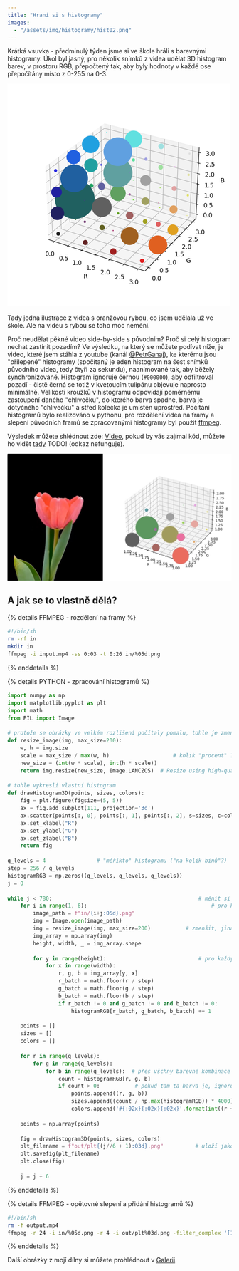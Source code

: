 ```yaml
---
title: "Hraní si s histogramy"
images:
  - "/assets/img/histogramy/hist02.png"  
---
```

<!--begin_excerpt-->
Krátká vsuvka - předminulý týden jsme si ve škole hráli s barevnými histogramy.
Úkol byl jasný, pro několik snímků z videa udělat 3D histogram barev, v prostoru RGB,
přepočtený tak, aby byly hodnoty v každé ose přepočítány místo z 0-255 na 0-3.

![h1](/assets/img/histogramy/hist01.png)
<!--end_excerpt-->
Tady jedna ilustrace z videa s oranžovou rybou, co jsem udělala už ve škole. Ale na videu s rybou se toho moc nemění.

Proč neudělat pěkné video side-by-side s původním? Proč si celý histogram nechat zastínit pozadím?
Ve výsledku, na který se můžete podívat níže, je video, které jsem stáhla z youtube (kanál [@PetrGanaj](https://www.youtube.com/@PetrGanaj)),
ke kterému jsou "přilepené" histogramy (spočítaný je eden histogram na šest snímků původního videa,
tedy čtyři za sekundu), naanimované tak, aby běžely synchronizovaně. Histogram ignoruje černou (`#000000`),
aby odfiltroval pozadí - čistě černá se totiž v kvetoucím tulipánu objevuje naprosto minimálně.
Velikosti kroužků v histogramu odpovídají poměrnému zastoupení daného "chlívečku", do kterého barva spadne,
barva je dotyčného "chlívečku" a střed kolečka je umístěn uprostřed.
Počítání histogramů bylo realizováno v pythonu, pro rozdělení videa na framy a slepení původních
framů se zpracovanými histogramy byl použit [ffmpeg](https://ffmpeg.org/).

Výsledek můžete shlédnout zde: [Video](https://youtu.be/YmgYflAUBVc), pokud by vás zajímal kód,
můžete ho vidět [tady](https://matcha1309.github.io/histogram) TODO! (odkaz nefunguje).

![h2](/assets/img/histogramy/hist02.jpg)

## A jak se to vlastně dělá? 

{% details FFMPEG - rozdělení na framy %}
```bash
#!/bin/sh
rm -rf in
mkdir in
ffmpeg -i input.mp4 -ss 0:03 -t 0:26 in/%05d.png
```
{% enddetails %}

{% details PYTHON - zpracování histogramů %}
```python
import numpy as np
import matplotlib.pyplot as plt
import math
from PIL import Image

# protože se obrázky ve velkém rozlišení počítaly pomalu, tohle je zmenší, což nám ale moc nevadíí
def resize_image(img, max_size=200):
    w, h = img.size
    scale = max_size / max(w, h)                    # kolik "procent" ? 
    new_size = (int(w * scale), int(h * scale))  
    return img.resize(new_size, Image.LANCZOS)  # Resize using high-quality filter      https://docs.scipy.org/doc/scipy/reference/generated/scipy.signal.windows.lanczos.html

# tohle vykreslí vlastní histogram
def drawHistogram3D(points, sizes, colors):
    fig = plt.figure(figsize=(5, 5))
    ax = fig.add_subplot(111, projection='3d')
    ax.scatter(points[:, 0], points[:, 1], points[:, 2], s=sizes, c=colors, alpha=1)  
    ax.set_xlabel("R")
    ax.set_ylabel("G")
    ax.set_zlabel("B")
    return fig  

q_levels = 4                # "měříkto" histogramu ("na kolik binů"?)
step = 256 / q_levels
histogramRGB = np.zeros((q_levels, q_levels, q_levels))  
j = 0

while j < 780:                                              # měnit si to na počet framů v in (na které se rozsekalo video)
    for i in range(1, 6):                                       # pro kazdy obrázek ze skpiny po 6, z těch bude histogram
        image_path = f"in/{i+j:05d}.png" 
        img = Image.open(image_path)
        img = resize_image(img, max_size=200)           # zmenšit, jinak je to pomalý
        img_array = np.array(img)
        height, width, _ = img_array.shape
                                            
        for y in range(height):                             # pro každý pixel v obrázku, na ktrý právě koukáme
            for x in range(width):
                r, g, b = img_array[y, x]
                r_batch = math.floor(r / step)
                g_batch = math.floor(g / step)
                b_batch = math.floor(b / step)
                if r_batch != 0 and g_batch != 0 and b_batch != 0:      # jen pokud ma obrázek črné pozadí, tohle ho ignoruje, lze kompenzovat jakékoli    
                    histogramRGB[r_batch, g_batch, b_batch] += 1        # pro každý px spočítá, kam spadne a tomu zvýší value

    points = []
    sizes = []
    colors = []

    for r in range(q_levels):
        for g in range(q_levels):
            for b in range(q_levels):  # přes všchny barevné kombinace
                count = histogramRGB[r, g, b]
                if count > 0:           # pokud tam ta barva je, ignoruj nezastoupené 
                    points.append((r, g, b))
                    sizes.append((count / np.max(histogramRGB)) * 4000)  # rescale, protože kfyž to není znormované, vypadá hnusně
                    colors.append('#{:02x}{:02x}{:02x}'.format(int((r + 0.5) * step), int((g + 0.5) * step), int((b + 0.5) * step)))        # zprostředka kroku, tedy velikosti krychliky

    points = np.array(points)
    
    fig = drawHistogram3D(points, sizes, colors)
    plt_filename = f"out/plt{(j//6 + 1):03d}.png"          # uloží jako plt001.png atd...
    plt.savefig(plt_filename)
    plt.close(fig)

    j = j + 6
```
{% enddetails %}

{% details FFMPEG - opětovné slepení a přidání histogramů %}
```bash
#!/bin/sh
rm -f output.mp4
ffmpeg -r 24 -i in/%05d.png -r 4 -i out/plt%03d.png -filter_complex '[1]scale=h=738:w=-1[1s];[0][1s]hstack' -c:v libx264 output.mp4
```
{% enddetails %}

Další obrázky z mojí dílny si můžete prohlédnout v [Galerii](/galerie/).
